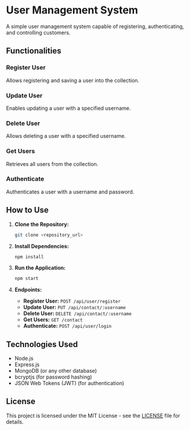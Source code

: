 # User Management System

A simple user management system capable of registering, authenticating, and controlling customers.

## Functionalities

### Register User
Allows registering and saving a user into the collection.

### Update User
Enables updating a user with a specified username.

### Delete User
Allows deleting a user with a specified username.

### Get Users
Retrieves all users from the collection.

### Authenticate
Authenticates a user with a username and password.

## How to Use

1. **Clone the Repository:**
   ```bash
   git clone <repository_url>
   ```

2. **Install Dependencies:**
   ```bash
   npm install
   ```

3. **Run the Application:**
   ```bash
   npm start
   ```

4. **Endpoints:**
   - **Register User:** `POST /api/user/register`
   - **Update User:** `PUT /api/contact/:username`
   - **Delete User:** `DELETE /api/contact/:username`
   - **Get Users:** `GET /contact`
   - **Authenticate:** `POST /api/user/login`

## Technologies Used

- Node.js
- Express.js
- MongoDB (or any other database)
- bcryptjs (for password hashing)
- JSON Web Tokens (JWT) (for authentication)


## License

This project is licensed under the MIT License - see the [LICENSE](LICENSE) file for details.
